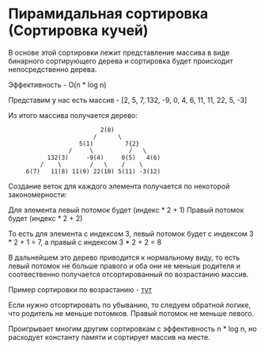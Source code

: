 # Пирамидальная сортировка (Сортировка кучей)

В основе этой сортировки лежит представление массива в виде бинарного сортирующего дерева и сортировка будет происходит непосредственно дерева.

Эффективность - O(n * log n)

Представим у нас есть массив - [2, 5, 7, 132, -9, 0, 4, 6, 11, 11, 22, 5, -3]

Из итого массива получается дерево:

                              2(0)
                            /      \
                        5(1)         7{2}
                     /     \          /   \
               132(3)     -9(4)     0(5)   4(6)
             /    \        /   \    /    \  
         6(7)   11(8) 11(9) 22(10) 5(11) -3(12)


Создание веток для каждого элемента получается по некоторой закономерности:

Для элемента левый потомок будет (индекс * 2 + 1)
Правый потомок будет (индекс * 2 + 2)

То есть для элемента с индексом 3, левый потомок будет с индексом 3 * 2 + 1 = 7, а правый с индексом 3 * 2 + 2 = 8

В дальнейшем это дерево приводится к нормальному виду, то есть левый потомок не больше правого и оба они не меньше родителя и соотвественно получается отсортированный по возрастанию массив.

Пример сортировки по возрастанию - [тут](https://github.com/hardpsycho/algrorithms/blob/master/sort/heapSort/heapSort.ts)

Если нужно отсортировать по убыванию, то следуем обратной логике, что родитель не меньше потомков. Правый потомок не меньше левого.

Проигрывает многим другим сортировкам с эффективность n * log n, но расходует константу памяти и сортирует массив на месте.

